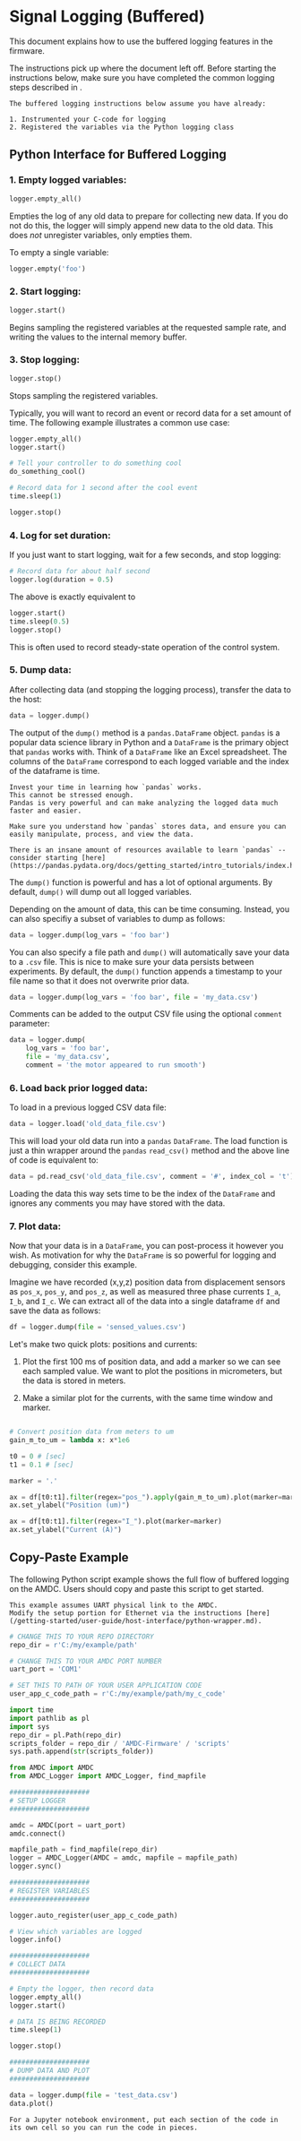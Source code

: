 # Signal Logging (Buffered)

This document explains how to use the buffered logging features in the firmware.

The instructions pick up where the [](/getting-started/user-guide/logging/index.md) document left off.
Before starting the instructions below, make sure you have completed the common logging steps described in [](/getting-started/user-guide/logging/index.md).

```{attention}
The buffered logging instructions below assume you have already:

1. Instrumented your C-code for logging
2. Registered the variables via the Python logging class
```

## Python Interface for Buffered Logging

### 1. Empty logged variables:

```Python
logger.empty_all()
```

Empties the log of any old data to prepare for collecting new data.
If you do not do this, the logger will simply append new data to the old data.
This does *not* unregister variables, only empties them.

To empty a single variable:

```Python
logger.empty('foo')
```

### 2. Start logging:

```Python
logger.start()
```

Begins sampling the registered variables at the requested sample rate, and writing the values to the internal memory buffer.

### 3. Stop logging:

```Python
logger.stop()
```

Stops sampling the registered variables.

Typically, you will want to record an event or record data for a set amount of time.
The following example illustrates a common use case:

```Python
logger.empty_all()
logger.start()

# Tell your controller to do something cool
do_something_cool()

# Record data for 1 second after the cool event
time.sleep(1)

logger.stop()
```

### 4. Log for set duration:

If you just want to start logging, wait for a few seconds, and stop logging:

```Python
# Record data for about half second
logger.log(duration = 0.5)
```

The above is exactly equivalent to

```Python
logger.start()
time.sleep(0.5)
logger.stop()
```

This is often used to record steady-state operation of the control system.


### 5. Dump data:

After collecting data (and stopping the logging process), transfer the data to the host:

```Python
data = logger.dump()
```

The output of the `dump()` method is a `pandas.DataFrame` object.
`pandas` is a popular data science library in Python and a `DataFrame` is the primary object that `pandas` works with.
Think of a `DataFrame` like an Excel spreadsheet.
The columns of the `DataFrame` correspond to each logged variable and the index of the dataframe is time.

```{tip}
Invest your time in learning how `pandas` works.
This cannot be stressed enough.
Pandas is very powerful and can make analyzing the logged data much faster and easier.

Make sure you understand how `pandas` stores data, and ensure you can easily manipulate, process, and view the data.

There is an insane amount of resources available to learn `pandas` -- consider starting [here](https://pandas.pydata.org/docs/getting_started/intro_tutorials/index.html).
```

The `dump()` function is powerful and has a lot of optional arguments.
By default, `dump()` will dump out all logged variables.

Depending on the amount of data, this can be time consuming.
Instead, you can also specifiy a subset of variables to dump as follows:

```Python
data = logger.dump(log_vars = 'foo bar')
```

You can also specify a file path and `dump()` will automatically save your data to a `.csv` file.
This is nice to make sure your data persists between experiments.
By default, the `dump()` function appends a timestamp to your file name so that it does not overwrite prior data.

```Python
data = logger.dump(log_vars = 'foo bar', file = 'my_data.csv')
```

Comments can be added to the output CSV file using the optional `comment` parameter:

```Python
data = logger.dump(
    log_vars = 'foo bar',
    file = 'my_data.csv',
    comment = 'the motor appeared to run smooth')
```

### 6. Load back prior logged data:

To load in a previous logged CSV data file:

```Python
data = logger.load('old_data_file.csv')
```

This will load your old data run into a `pandas` `DataFrame`.
The load function is just a thin wrapper around the `pandas` `read_csv()` method and the above line of code is equivalent to:

```Python
data = pd.read_csv('old_data_file.csv', comment = '#', index_col = 't')
```

Loading the data this way sets time to be the index of the `DataFrame` and ignores any comments you may have stored with the data.

### 7. Plot data:

Now that your data is in a `DataFrame`, you can post-process it however you wish.
As motivation for why the `DataFrame` is so powerful for logging and debugging, consider this example. 

Imagine we have recorded (x,y,z) position data from displacement sensors as `pos_x`, `pos_y`, and `pos_z`, as well as measured three phase currents `I_a`, `I_b`, and `I_c`.
We can extract all of the data into a single dataframe `df` and save the data as follows:

```Python
df = logger.dump(file = 'sensed_values.csv')
```

Let's make two quick plots: positions and currents:

1. Plot the first 100 ms of position data, and add a marker so we can see each sampled value. 
We want to plot the positions in micrometers, but the data is stored in meters.

2. Make a similar plot for the currents, with the same time window and marker.

```Python

# Convert position data from meters to um
gain_m_to_um = lambda x: x*1e6

t0 = 0 # [sec]
t1 = 0.1 # [sec]

marker = '.'

ax = df[t0:t1].filter(regex="pos_").apply(gain_m_to_um).plot(marker=marker)
ax.set_ylabel("Position (um)")

ax = df[t0:t1].filter(regex="I_").plot(marker=marker)
ax.set_ylabel("Current (A)")
```

## Copy-Paste Example

The following Python script example shows the full flow of buffered logging on the AMDC.
Users should copy and paste this script to get started.

```{note}
This example assumes UART physical link to the AMDC.
Modify the setup portion for Ethernet via the instructions [here](/getting-started/user-guide/host-interface/python-wrapper.md).
```

```Python
# CHANGE THIS TO YOUR REPO DIRECTORY
repo_dir = r'C:/my/example/path'

# CHANGE THIS TO YOUR AMDC PORT NUMBER
uart_port = 'COM1'

# SET THIS TO PATH OF YOUR USER APPLICATION CODE
user_app_c_code_path = r'C:/my/example/path/my_c_code'

import time
import pathlib as pl
import sys
repo_dir = pl.Path(repo_dir)
scripts_folder = repo_dir / 'AMDC-Firmware' / 'scripts'  
sys.path.append(str(scripts_folder))

from AMDC import AMDC
from AMDC_Logger import AMDC_Logger, find_mapfile

####################
# SETUP LOGGER
####################

amdc = AMDC(port = uart_port)
amdc.connect()

mapfile_path = find_mapfile(repo_dir)
logger = AMDC_Logger(AMDC = amdc, mapfile = mapfile_path)
logger.sync()

####################
# REGISTER VARIABLES
####################

logger.auto_register(user_app_c_code_path)

# View which variables are logged
logger.info()

####################
# COLLECT DATA
####################

# Empty the logger, then record data
logger.empty_all() 
logger.start()

# DATA IS BEING RECORDED
time.sleep(1)

logger.stop()

####################
# DUMP DATA AND PLOT
####################

data = logger.dump(file = 'test_data.csv')
data.plot()
```

```{tip}
For a Jupyter notebook environment, put each section of the code in its own cell so you can run the code in pieces.
```
